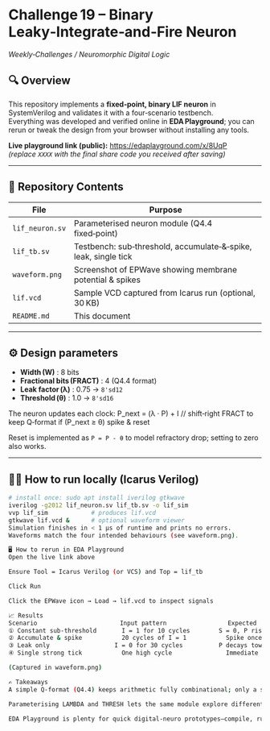 # Challenge 19 – Binary Leaky‑Integrate‑and‑Fire Neuron  
*Weekly‑Challenges / Neuromorphic Digital Logic*

## 🔍  Overview
This repository implements a **fixed‑point, binary LIF neuron** in SystemVerilog and validates it with a four‑scenario testbench.  
Everything was developed and verified online in **EDA Playground**; you can rerun or tweak the design from your browser without installing any tools.

**Live playground link (public):** <https://edaplayground.com/x/8UqP>
*(replace `XXXX` with the final share code you received after saving)*

---

## 📂  Repository Contents
| File | Purpose |
|------|---------|
| `lif_neuron.sv` | Parameterised neuron module (Q4.4 fixed‑point) |
| `lif_tb.sv` | Testbench: sub‑threshold, accumulate‑&‑spike, leak, single tick |
| `waveform.png` | Screenshot of EPWave showing membrane potential & spikes |
| `lif.vcd` | Sample VCD captured from Icarus run (optional, 30 KB) |
| `README.md` | This document |

---

## ⚙️  Design parameters
* **Width (W)** : 8 bits  
* **Fractional bits (FRACT)** : 4 (Q4.4 format)  
* **Leak factor (λ)** : 0.75 → `8'sd12`  
* **Threshold (θ)** : 1.0 → `8'sd16`

The neuron updates each clock:
P_next = (λ · P) + I // shift‑right FRACT to keep Q‑format
if (P_next ≥ θ) spike & reset

Reset is implemented as `P = P - θ` to model refractory drop; setting to zero also works.

---

## 🏃‍♂️  How to run locally (Icarus Verilog)

```bash
# install once: sudo apt install iverilog gtkwave
iverilog -g2012 lif_neuron.sv lif_tb.sv -o lif_sim
vvp lif_sim            # produces lif.vcd
gtkwave lif.vcd &      # optional waveform viewer
Simulation finishes in < 1 µs of runtime and prints no errors.
Waveforms match the four intended behaviours (see waveform.png).

🖥️ How to rerun in EDA Playground
Open the live link above

Ensure Tool = Icarus Verilog (or VCS) and Top = lif_tb

Click Run

Click the EPWave icon → Load → lif.vcd to inspect signals

📈 Results
Scenario	                   Input pattern	             Expected	                        Observed
① Constant sub‑threshold	   I = 1 for 10 cycles	      S = 0, P rises but < θ	            ✅
② Accumulate & spike	       20 cycles of I = 1	        Spike once, P reset	                ✅
③ Leak only	                 I = 0 for 30 cycles	      P decays toward 0, no spike	        ✅
④ Single strong tick	       One high cycle	            Immediate spike	                    ✅

(Captured in waveform.png)

✍️ Takeaways
A simple Q‑format (Q4.4) keeps arithmetic fully combinational; only a shift is needed for the leak term.

Parameterising LAMBDA and THRESH lets the same module explore different neuron dynamics without code edits.

EDA Playground is plenty for quick digital‑neuro prototypes—compile, run, share waveforms in < 30 seconds.

